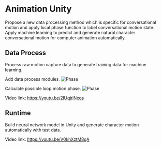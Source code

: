 # Animation Unity
Propose a new data processing method which is specific for conversational motion and apply local phase function to label conversational motion state. Apply machine learning to predict and generate natural character conversational motion for computer animation automatically.

## Data Process
Process raw motion capture data to generate training data for machine learning.

Add data process modules.
![Phase](https://media.githubusercontent.com/media/YimingEcl/AnimationUnity/master/Assets/ScreenShots/Module.png)

Calculate possible loop motion phase.
![Phase](https://media.githubusercontent.com/media/YimingEcl/AnimationUnity/master/Assets/ScreenShots/Phase.png)

Video link: https://youtu.be/2lUqjrINxos

## Runtime
Build neural network model in Unity and generate character motion automatically with test data. 

Video link: https://youtu.be/V0khXztM8gA
